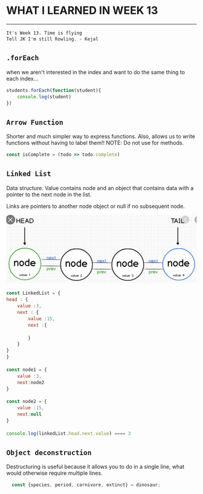 # **WHAT I LEARNED IN  WEEK 13** 
___

    It's Week 13. Time is flying 
    Tell JK I'm still Rowling. - Kejal


## `.forEach`

when we aren't interested in the index and want to do the same thing to each index...


```javascript
students.forEach(function(student){
    console.log(student)
})

```

## `Arrow Function`

Shorter and much simpler way to express functions. Also, allows us to write functions without having to label them!!
NOTE: Do not use for methods.

```javascript
const isComplete = (todo => todo.complete)

```


## `Linked List`

Data structure. Value contains node and an object that contains data with a pointer to the next node in the list. 

Links are pointers to another node object or null if no subsequent node. 

![Linked List](./linked-list.png)

```javascript
const LinkedList = {
head : {
    value :3,
    next : {
        value :15,
        next :{

        }
    }
}
}

const node1 = {
    value :3,
    next:node2
}

const node2 = {
    value :15,
    next:null
}

console.log(linkedList.head.next.value) ==== 3
```



## `Object deconstruction`

Destructuring is useful because it allows you to do in a single line, what would otherwise require multiple lines.

```javascript
  const {species, period, carnivore, extinct} = dinosaur;
```



